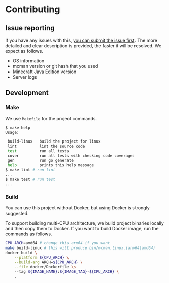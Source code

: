 # Contributing

## Issue reporting

If you have any issues with this, [you can submit the issue first](https://github.com/doppiolab/mcman/issues). The more detailed and clear description is provided, the faster it will be resolved. We expect as follows.

* OS information
* mcman version or git hash that you used
* Minecraft Java Edition version
* Server logs

## Development

### Make

We use `Makefile` for the project commands.

```sh
$ make help
Usage:

 build-linux   build the project for linux
 lint          lint the source code
 test          run all tests
 cover         run all tests with checking code coverages
 gen           run go generate
 help          prints this help message
$ make lint # run lint
...
$ make test # run test
...
```

### Build

You can use this project without Docker, but using Docker is strongly suggested.

To support building multi-CPU architecture, we build project binaries locally and then copy them to Docker.
If you want to build Docker image, run the commands as follows.

```sh
CPU_ARCH=amd64 # change this arm64 if you want
make build-linux # this will produce bin/mcman.linux.(arm64|amd64)
docker build \
    --platform ${CPU_ARCH} \
    --build-arg ARCH=${CPU_ARCH} \
    --file docker/Dockerfile \s
    --tag ${IMAGE_NAME}:${IMAGE_TAG}-${CPU_ARCH} \
    .
```
